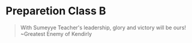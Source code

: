 # Preparetion Class B

> With Sumeyye Teacher's leadership, glory and victory will be ours!
> ~Greatest Enemy of Kendirly
